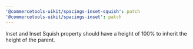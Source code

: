 ```yaml
---
'@commercetools-uikit/spacings-inset-squish': patch
'@commercetools-uikit/spacings-inset': patch
---
```


Inset and Inset Squish property should have a height of 100% to inherit the height of the parent.
